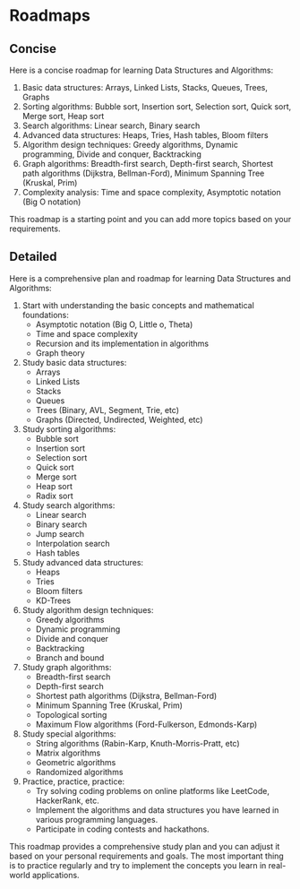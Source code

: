 # Roadmaps

## Concise
Here is a concise roadmap for learning Data Structures and Algorithms:

1. Basic data structures: Arrays, Linked Lists, Stacks, Queues, Trees, Graphs
2. Sorting algorithms: Bubble sort, Insertion sort, Selection sort, Quick sort, Merge sort, Heap sort
3. Search algorithms: Linear search, Binary search
4. Advanced data structures: Heaps, Tries, Hash tables, Bloom filters
5. Algorithm design techniques: Greedy algorithms, Dynamic programming, Divide and conquer, Backtracking
6. Graph algorithms: Breadth-first search, Depth-first search, Shortest path algorithms (Dijkstra, Bellman-Ford), Minimum Spanning Tree (Kruskal, Prim)
7. Complexity analysis: Time and space complexity, Asymptotic notation (Big O notation)

This roadmap is a starting point and you can add more topics based on your requirements.

## Detailed

Here is a comprehensive plan and roadmap for learning Data Structures and Algorithms:

1. Start with understanding the basic concepts and mathematical foundations:
    - Asymptotic notation (Big O, Little o, Theta)
    - Time and space complexity
    - Recursion and its implementation in algorithms
    - Graph theory
2. Study basic data structures:
    - Arrays
    - Linked Lists
    - Stacks
    - Queues
    - Trees (Binary, AVL, Segment, Trie, etc)
    - Graphs (Directed, Undirected, Weighted, etc)
3. Study sorting algorithms:
    - Bubble sort
    - Insertion sort
    - Selection sort
    - Quick sort
    - Merge sort
    - Heap sort
    - Radix sort
4. Study search algorithms:
    - Linear search
    - Binary search
    - Jump search
    - Interpolation search
    - Hash tables
5. Study advanced data structures:
    - Heaps
    - Tries
    - Bloom filters
    - KD-Trees
6. Study algorithm design techniques:
    - Greedy algorithms
    - Dynamic programming
    - Divide and conquer
    - Backtracking
    - Branch and bound
7. Study graph algorithms:
    - Breadth-first search
    - Depth-first search
    - Shortest path algorithms (Dijkstra, Bellman-Ford)
    - Minimum Spanning Tree (Kruskal, Prim)
    - Topological sorting
    - Maximum Flow algorithms (Ford-Fulkerson, Edmonds-Karp)
8. Study special algorithms:
    - String algorithms (Rabin-Karp, Knuth-Morris-Pratt, etc)
    - Matrix algorithms
    - Geometric algorithms
    - Randomized algorithms
9. Practice, practice, practice:
    - Try solving coding problems on online platforms like LeetCode, HackerRank, etc.
    - Implement the algorithms and data structures you have learned in various programming languages.
    - Participate in coding contests and hackathons.

This roadmap provides a comprehensive study plan and you can adjust it based on your personal requirements and goals. The most important thing is to practice regularly and try to implement the concepts you learn in real-world applications.
